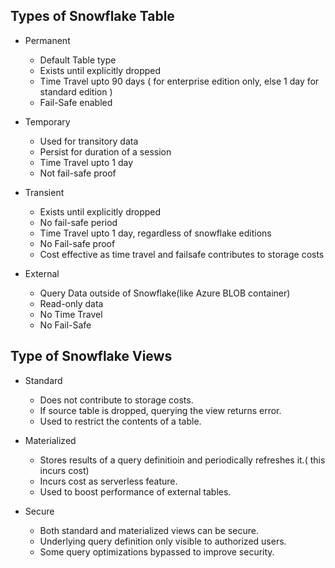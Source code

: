 Types of Snowflake Table
---------------------------

* Permanent
  - Default Table type
  - Exists until explicitly dropped
  - Time Travel upto 90 days ( for enterprise edition only, else 1 day for standard edition )
  - Fail-Safe enabled
  
* Temporary
  - Used for transitory data
  - Persist for duration of a session
  - Time Travel upto 1 day 
  - Not fail-safe proof
  
* Transient
  - Exists until explicitly dropped
  - No fail-safe period
  - Time Travel upto 1 day, regardless of snowflake editions
  - No Fail-safe proof
  - Cost effective as time travel and failsafe contributes to storage costs

* External
  - Query Data outside of Snowflake(like Azure BLOB container)
  - Read-only data
  - No Time Travel
  - No Fail-Safe


Type of Snowflake Views
-------------------------

* Standard
  - Does not contribute to storage costs.
  - If source table is dropped, querying the view returns error.
  - Used to restrict the contents of a table.
  
* Materialized
  - Stores results of a query definitioin and periodically refreshes it.( this incurs cost)
  - Incurs cost as serverless feature.
  - Used to boost performance of external tables.
  
* Secure
  - Both standard and materialized views can be secure.
  - Underlying query definition only visible to authorized users.
  - Some query optimizations bypassed to improve security.